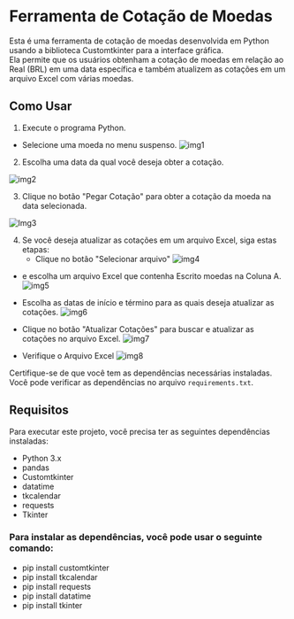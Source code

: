 # Ferramenta de Cotação de Moedas

Esta é uma ferramenta de cotação de moedas desenvolvida em Python usando a biblioteca Customtkinter para a interface gráfica.  
Ela permite que os usuários obtenham a cotação de moedas em relação ao Real (BRL) em uma data específica e também atualizem as cotações em um arquivo Excel com várias moedas.

## Como Usar

1. Execute o programa Python. 
 - Selecione uma moeda no menu suspenso.
![img1](https://github.com/Lucasapn2/Interface-grafica-cotacao/assets/129186705/25607afa-db3f-487c-b25a-091190c551af)



  
2. Escolha uma data da qual você deseja obter a cotação.

![img2](https://github.com/Lucasapn2/Interface-grafica-cotacao/assets/129186705/aaf0b610-8216-4341-8de8-cb744941a39d)



3. Clique no botão "Pegar Cotação" para obter a cotação da moeda na data selecionada.

![Img3](https://github.com/Lucasapn2/Interface-grafica-cotacao/assets/129186705/ce87bf48-a550-4bfa-a254-1e2199205ac1)




4. Se você deseja atualizar as cotações em um arquivo Excel, siga estas etapas:
   - Clique no botão "Selecionar arquivo"
![img4](https://github.com/Lucasapn2/Interface-grafica-cotacao/assets/129186705/5294191f-9555-4bf2-ac64-a4127ab17fb1)

  -  e escolha um arquivo Excel que contenha Escrito moedas na Coluna A.
 ![img5](https://github.com/Lucasapn2/Interface-grafica-cotacao/assets/129186705/a84ed82b-d860-48d0-8135-78cd48c855cb)


   - Escolha as datas de início e término para as quais deseja atualizar as cotações.
   ![img6](https://github.com/Lucasapn2/Interface-grafica-cotacao/assets/129186705/c78ece87-f6bc-463b-9dc7-27bd83af6294)


   
   - Clique no botão "Atualizar Cotações" para buscar e atualizar as cotações no arquivo Excel.
    ![img7](https://github.com/Lucasapn2/Interface-grafica-cotacao/assets/129186705/a3539510-b18c-46e6-8fc9-e0f20ca8e0dd)

     
   - Verifique o Arquivo Excel
   ![img8](https://github.com/Lucasapn2/Interface-grafica-cotacao/assets/129186705/5684eed0-a0da-43b8-9c6f-4184cba04923)

Certifique-se de que você tem as dependências necessárias instaladas. Você pode verificar as dependências no arquivo `requirements.txt`.

## Requisitos

Para executar este projeto, você precisa ter as seguintes dependências instaladas:

- Python 3.x
- pandas
- Customtkinter
- datatime
- tkcalendar
- requests
- Tkinter

### Para instalar as dependências, você pode usar o seguinte comando:
- pip install customtkinter
- pip install tkcalendar
- pip install requests
- pip install datatime
- pip install tkinter

